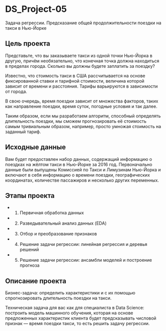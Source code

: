 # DS_Project-05
Задача регрессии. Предсказание общей продолжительности поездки на такси в Нью-Йорке

## Цель проекта
Представьте, что вы заказываете такси из одной точки Нью-Йорка в другую, причём необязательно, что конечная точка должна находиться в пределах города. Сколько вы должны будете заплатить за поездку?

Известно, что стоимость такси в США рассчитывается на основе фиксированной ставки и тарифной стоимости, величина которой зависит от времени и расстояния. Тарифы варьируются в зависимости от города.

В свою очередь, время поездки зависит от множества факторов, таких как направление поездки, время суток, погодные условия и так далее.

Таким образом, если мы разработаем алгоритм, способный определять длительность поездки, мы сможем прогнозировать её стоимость самым тривиальным образом, например, просто умножая стоимость на заданный тариф.


## Исходные данные
Вам будет предоставлен набор данных, содержащий информацию о поездках на жёлтом такси в Нью-Йорке за 2016 год. Первоначально данные были выпущены Комиссией по Такси и Лимузинам Нью-Йорка и включают в себя информацию о времени поездки, географических координатах, количестве пассажиров и несколько других переменных.
 
## Этапы проекта
* 1. Первичная обработка данных
* 2. Разведывательный анализ данных (EDA)
* 3. Отбор и преобразование признаков
* 4. Решение задачи регрессии: линейная регрессия и деревья решений
* 5. Решение задачи регрессии: ансамбли моделей и построение прогноза

## Описание проекта

Бизнес-задача: определить характеристики и с их помощью спрогнозировать длительность поездки на такси.

Техническая задача для вас как для специалиста в Data Science: построить модель машинного обучения, которая на основе предложенных характеристик клиента будет предсказывать числовой признак — время поездки такси, то есть решить задачу регрессии.

